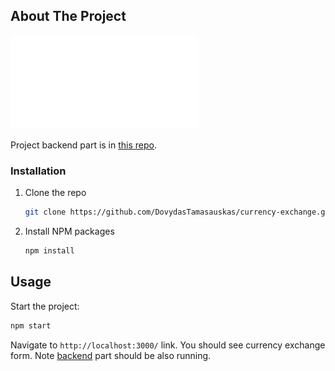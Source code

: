 ## About The Project

![Issue description](./currencyExchange.pdf)

Project backend part is in [this repo](https://github.com/DovydasTamasauskas/currency-exchange-be).

### Installation

1. Clone the repo
   ```sh
   git clone https://github.com/DovydasTamasauskas/currency-exchange.git
   ```
2. Install NPM packages
   ```sh
   npm install
   ```

## Usage

Start the project:

```sh
npm start
```

Navigate to `http://localhost:3000/` link. You should see currency exchange form. Note [backend](https://github.com/DovydasTamasauskas/currency-exchange) part should be also running.

